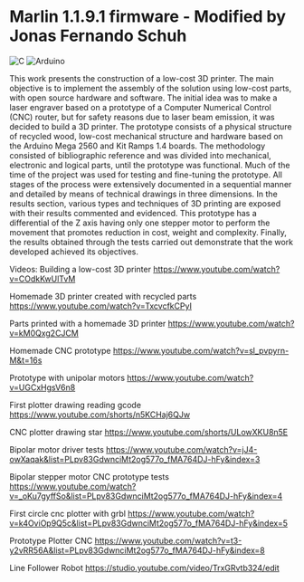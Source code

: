 # Marlin 1.1.9.1 firmware - Modified by Jonas Fernando Schuh

![C](https://img.shields.io/badge/c-%2300599C.svg?style=for-the-badge&logo=c&logoColor=white)
![Arduino](https://img.shields.io/badge/-Arduino-00979D?style=for-the-badge&logo=Arduino&logoColor=white)


This work presents the construction of a low-cost 3D printer. The main objective is to
implement the assembly of the solution using low-cost parts, with open source hardware and
software. The initial idea was to make a laser engraver based on a prototype of a Computer
Numerical Control (CNC) router, but for safety reasons due to laser beam emission, it was
decided to build a 3D printer. The prototype consists of a physical structure of recycled wood,
low-cost mechanical structure and hardware based on the Arduino Mega 2560 and Kit Ramps
1.4 boards. The methodology consisted of bibliographic reference and was divided into
mechanical, electronic and logical parts, until the prototype was functional. Much of the time
of the project was used for testing and fine-tuning the prototype. All stages of the process were
extensively documented in a sequential manner and detailed by means of technical drawings in
three dimensions. In the results section, various types and techniques of 3D printing are exposed
with their results commented and evidenced. This prototype has a differential of the Z axis
having only one stepper motor to perform the movement that promotes reduction in cost, weight
and complexity. Finally, the results obtained through the tests carried out demonstrate that the
work developed achieved its objectives.




Videos:
Building a low-cost 3D printer
https://www.youtube.com/watch?v=COdkKwUlTvM

Homemade 3D printer created with recycled parts
https://www.youtube.com/watch?v=TxcvcfkCPyI

Parts printed with a homemade 3D printer
https://www.youtube.com/watch?v=kM0Qxg2CJCM

Homemade CNC prototype
https://www.youtube.com/watch?v=sl_pvpyrn-M&t=16s

Prototype with unipolar motors
https://www.youtube.com/watch?v=UGCxHgsV6n8

First plotter drawing reading gcode
https://www.youtube.com/shorts/n5KCHaj6QJw

CNC plotter drawing star
https://www.youtube.com/shorts/ULowXKU8n5E

Bipolar motor driver tests
https://www.youtube.com/watch?v=jJ4-owXaqak&list=PLpv83GdwnciMt2og577o_fMA764DJ-hFy&index=3

Bipolar stepper motor CNC prototype tests
https://www.youtube.com/watch?v=_oKu7gyffSo&list=PLpv83GdwnciMt2og577o_fMA764DJ-hFy&index=4

First circle cnc plotter with grbl
https://www.youtube.com/watch?v=k4OviOp9Q5c&list=PLpv83GdwnciMt2og577o_fMA764DJ-hFy&index=5

Prototype Plotter CNC
https://www.youtube.com/watch?v=t3-y2vRR56A&list=PLpv83GdwnciMt2og577o_fMA764DJ-hFy&index=8

Line Follower Robot
https://studio.youtube.com/video/TrxGRvtb324/edit




